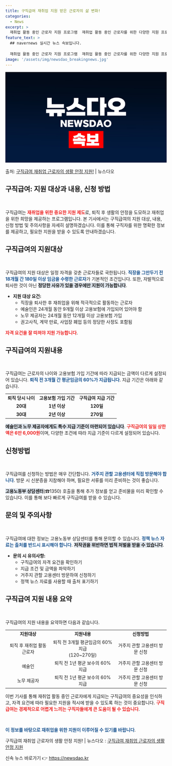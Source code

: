 ```yaml
---
title: 구직급여 재취업 지원 받은 근로자의 삶 변화!
categories:
  - News
excerpt: >
  재취업 활동 중인 근로자 지원 프로그램  재취업 활동 중인 근로자를 위한 다양한 지원 프로그램이 마련되어 있…
feature_text: >
  ## navernews 실시간 뉴스 속보입니다.

  재취업 활동 중인 근로자 지원 프로그램  재취업 활동 중인 근로자를 위한 다양한 지원 프로그램이 마련되어 있…
image: '/assets/img/newsdao_breakingnews.jpg'
---
```


![뉴스다오 속보](/assets/img/newsdao_breakingnews.jpg)

<p>출처: <a href="https://newsdao.kr/4683" rel="dofollow">구직급여 재취업 근로자의 생활 안정 지원!</a> | 뉴스다오</p>

<h2 data-ke-size="size26">구직급여: 지원 대상과 내용, 신청 방법</h2>

<p data-ke-size="size16">&nbsp;</p>

구직급여는 <b><span style="color: #ee2323;">재취업을 위한 중요한 지원 제도</span></b>로, 퇴직 후 생활의 안정을 도모하고 재취업을 위한 희망을 제공하는 프로그램입니다. 본 기사에서는 구직급여의 지원 대상, 내용, 신청 방법 및 주의사항을 자세히 설명하겠습니다. 이를 통해 구직자를 위한 명확한 정보를 제공하고, 필요한 지원을 받을 수 있도록 안내하겠습니다.

<h2 data-ke-size="size26">구직급여의 지원대상</h2>

<p data-ke-size="size16">&nbsp;</p>

구직급여의 지원 대상은 일정 자격을 갖춘 근로자들로 국한됩니다. <b><span style="color: #1a5490;">직장을 그만두기 전 18개월 간 180일 이상 임금을 수령한 근로자</span></b>가 기본적인 조건입니다. 또한, 자발적으로 퇴사한 것이 아닌 <b><span style="background-color: #21538527;">정당한 사유가 있을 경우에만 지원이 가능합니다</span></b>. 

- <b>지원 대상 요건:</b>
  <ul>
    <li>직장을 퇴사한 후 재취업을 위해 적극적으로 활동하는 근로자</li>
    <li>예술인은 24개월 동안 9개월 이상 고용보험에 가입되어 있어야 함</li>
    <li>노무 제공자는 24개월 동안 12개월 이상 고용보험 가입</li>
    <li>권고사직, 계약 만료, 사업장 폐업 등의 정당한 사정도 포함됨</li>
  </ul>
  
<b><span style="color: #ee2323;">자격 요건을 잘 따져야 지원 가능합니다</span></b>.

<h2 data-ke-size="size26">구직급여의 지원내용</h2>

<p data-ke-size="size16">&nbsp;</p>

구직급여는 근로자의 나이와 고용보험 가입 기간에 따라 지급되는 금액이 다르게 설정되어 있습니다. <b><span style="color: #1a5490;">퇴직 전 3개월 간 평균임금의 60%가 지급됩니다</span></b>. 지급 기간은 아래와 같습니다.

<table style="width: 100%;">
  <tr>
    <td style="text-align: center; height: 17px;"><b>퇴직 당시 나이</b></td>
    <td style="text-align: center; height: 17px;"><b>고용보험 가입 기간</b></td>
    <td style="text-align: center; height: 17px;"><b>구직급여 지급 기간</b></td>
  </tr>
  <tr>
    <td style="text-align: center; height: 17px;"><b>20대</b></td>
    <td style="text-align: center; height: 17px;"><b>1년 이상</b></td>
    <td style="text-align: center; height: 17px;"><b>120일</b></td>
  </tr>
  <tr>
    <td style="text-align: center; height: 17px;"><b>30대</b></td>
    <td style="text-align: center; height: 17px;"><b>2년 이상</b></td>
    <td style="text-align: center; height: 17px;"><b>270일</b></td>
  </tr>
</table>

<b><span style="background-color: #21538527;">예술인과 노무 제공자에게도 특수 지급 기준이 마련되어 있습니다</span></b>. <b><span style="color: #ee2323;">구직급여의 일일 상한액은 6만 6,000원</span></b>이며, 다양한 조건에 따라 지급 기준이 다르게 설정되어 있습니다.

<h2 data-ke-size="size26">신청방법</h2>

<p data-ke-size="size16">&nbsp;</p>

구직급여를 신청하는 방법은 매우 간단합니다. <b><span style="color: #1a5490;">거주지 관할 고용센터에 직접 방문해야 합니다</span></b>. 방문 시 신분증을 지참해야 하며, 필요한 서류를 미리 준비하는 것이 좋습니다. 

<b><span style="background-color: #21538527;">고용노동부 상담센터</span></b>(☎1350) 호출을 통해 추가 정보를 얻고 준비물을 미리 확인할 수 있습니다. 이를 통해 보다 빠르게 구직급여를 받을 수 있습니다.

<h2 data-ke-size="size26">문의 및 주의사항</h2>

<p data-ke-size="size16">&nbsp;</p>

구직급여에 대한 정보는 고용노동부 상담센터를 통해 문의할 수 있습니다. <b><span style="color: #1a5490;">정책 뉴스 자료는 출처를 반드시 표시해야 합니다</span></b>. <b><span style="background-color: #21538527;">저작권을 위반하면 법적 처벌을 받을 수 있습니다</span></b>. 

- <b>문의 시 유의사항:</b>
  <ul>
    <li>구직급여의 자격 요건을 확인하기</li>
    <li>지급 조건 및 금액을 파악하기</li>
    <li>거주지 관할 고용센터 방문하여 신청하기</li>
    <li>정책 뉴스 자료를 사용할 때 출처 표기하기</li>
  </ul>

<h2 data-ke-size="size26">구직급여 지원 내용 요약</h2>

<p data-ke-size="size16">&nbsp;</p>

구직급여의 지원 내용을 요약하면 다음과 같습니다.

<table style="width: 100%;">
  <tr>
    <td style="text-align: center; height: 17px;"><b>지원대상</b></td>
    <td style="text-align: center; height: 17px;"><b>지원내용</b></td>
    <td style="text-align: center; height: 17px;"><b>신청방법</b></td>
  </tr>
  <tr>
    <td style="text-align: center; height: 17px;">퇴직 후 재취업 활동 근로자</td>
    <td style="text-align: center; height: 17px;">퇴직 전 3개월 평균임금의 60% 지급<br>(120~270일)</td>
    <td style="text-align: center; height: 17px;">거주지 관할 고용센터 방문 신청</td>
  </tr>
  <tr>
    <td style="text-align: center; height: 17px;">예술인</td>
    <td style="text-align: center; height: 17px;">퇴직 전 1년 평균 보수의 60% 지급</td>
    <td style="text-align: center; height: 17px;">거주지 관할 고용센터 방문 신청</td>
  </tr>
  <tr>
    <td style="text-align: center; height: 17px;">노무 제공자</td>
    <td style="text-align: center; height: 17px;">퇴직 전 1년 평균 보수의 60% 지급</td>
    <td style="text-align: center; height: 17px;">거주지 관할 고용센터 방문 신청</td>
  </tr>
</table>

이번 기사를 통해 재취업 활동 중인 근로자에게 지급되는 구직급여의 중요성을 인식하고, 자격 요건에 따라 필요한 지원을 적시에 받을 수 있도록 하는 것이 중요합니다. <b><span style="color: #ee2323;">구직급여는 경제적으로 어렵게 느끼는 구직자들에게 큰 도움이 될 수 있습니다</span></b>. 

<p data-ke-size="size16">&nbsp;</p>

<b><span style="color: #1a5490;">이 정보를 바탕으로 재취업을 위한 지원이 이루어질 수 있기를 바랍니다</span></b>. 

구직급여 재취업 근로자의 생활 안정 지원! | 뉴스다오  : <a href="https://newsdao.kr/4683" target="_blank">구직급여 재취업 근로자의 생활 안정 지원</a> 

신속 뉴스 바로가기 👉 <a href="https://newsdao.kr" rel="dofollow">https://newsdao.kr</a>


